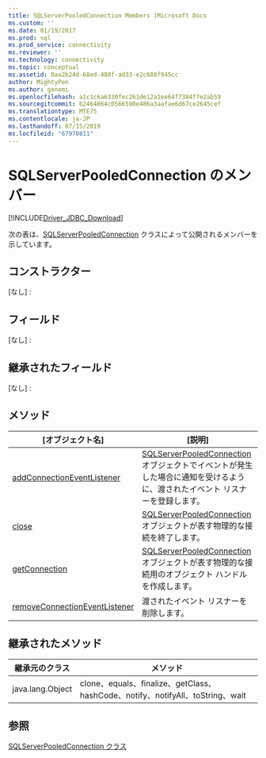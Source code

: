 ```yaml
---
title: SQLServerPooledConnection Members |Microsoft Docs
ms.custom: ''
ms.date: 01/19/2017
ms.prod: sql
ms.prod_service: connectivity
ms.reviewer: ''
ms.technology: connectivity
ms.topic: conceptual
ms.assetid: 8aa2b24d-68ed-488f-ad33-e2c688f945cc
author: MightyPen
ms.author: genemi
ms.openlocfilehash: a1c1c6a6330fec261de12a1ee64f7384f7e2ab59
ms.sourcegitcommit: b2464064c0566590e486a3aafae6d67ce2645cef
ms.translationtype: MTE75
ms.contentlocale: ja-JP
ms.lasthandoff: 07/15/2019
ms.locfileid: "67970811"
---
```

# <a name="sqlserverpooledconnection-members"></a>SQLServerPooledConnection のメンバー
[!INCLUDE[Driver_JDBC_Download](../../../includes/driver_jdbc_download.md)]

  次の表は、[SQLServerPooledConnection](../../../connect/jdbc/reference/sqlserverpooledconnection-class.md) クラスによって公開されるメンバーを示しています。  
  
## <a name="constructors"></a>コンストラクター  
 [なし] :  
  
## <a name="fields"></a>フィールド  
 [なし] :  
  
## <a name="inherited-fields"></a>継承されたフィールド  
 [なし] :  
  
## <a name="methods"></a>メソッド  
  
|[オブジェクト名]|[説明]|  
|----------|-----------------|  
|[addConnectionEventListener](../../../connect/jdbc/reference/addconnectioneventlistener-method-sqlserverpooledconnection.md)|[SQLServerPooledConnection](../../../connect/jdbc/reference/sqlserverpooledconnection-class.md) オブジェクトでイベントが発生した場合に通知を受けるように、渡されたイベント リスナーを登録します。|  
|[close](../../../connect/jdbc/reference/close-method-sqlserverpooledconnection.md)|[SQLServerPooledConnection](../../../connect/jdbc/reference/sqlserverpooledconnection-class.md) オブジェクトが表す物理的な接続を終了します。|  
|[getConnection](../../../connect/jdbc/reference/getconnection-method-sqlserverpooledconnection.md)|[SQLServerPooledConnection](../../../connect/jdbc/reference/sqlserverpooledconnection-class.md) オブジェクトが表す物理的な接続用のオブジェクト ハンドルを作成します。|  
|[removeConnectionEventListener](../../../connect/jdbc/reference/removeconnectioneventlistener-method-sqlserverpooledconnection.md)|渡されたイベント リスナーを削除します。|  
  
## <a name="inherited-methods"></a>継承されたメソッド  
  
|継承元のクラス|メソッド|  
|---------------------------|-------------|  
|java.lang.Object|clone、equals、finalize、getClass、hashCode、notify、notifyAll、toString、wait|  
  
## <a name="see-also"></a>参照  
 [SQLServerPooledConnection クラス](../../../connect/jdbc/reference/sqlserverpooledconnection-class.md)  
  
  
